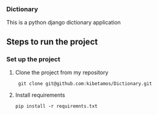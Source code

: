 ### Dictionary

This is a python django dictionary application

## Steps to run the project

### Set up the project 

1. Clone the project from my repository

        git clone git@github.com:kibetamos/Dictionary.git

2. Install requirements
   
       pip install -r requiremnts.txt
